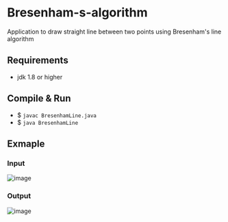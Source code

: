 # Bresenham-s-algorithm
Application to draw straight line between two points using Bresenham's line algorithm

## Requirements
  - jdk 1.8 or higher

## Compile & Run
  - $ `javac BresenhamLine.java`
  - $ `java BresenhamLine`

## Exmaple
  
  ### Input
  ![image](https://user-images.githubusercontent.com/34955038/51081088-6cddce00-170d-11e9-94cf-eb3de312bb1c.png)

  ### Output
  ![image](https://user-images.githubusercontent.com/34955038/51081095-9ac31280-170d-11e9-9748-a9fae2430ac5.png)

